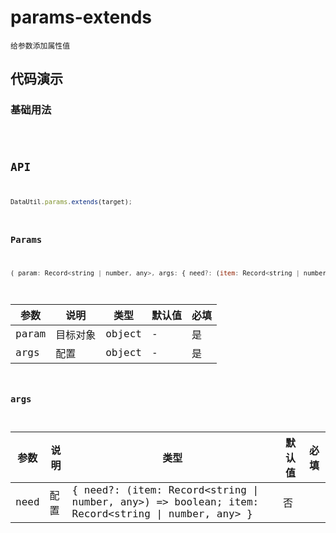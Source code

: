 # params-extends

`给参数添加属性值`


## 代码演示

### 基础用法
<code src="./params-extends-use.tsx" />


## API
```jsx | pure
DataUtil.params.extends(target);
```

### Params
```jsx | pure
( param: Record<string | number, any>, args: { need?: (item: Record<string | number, any>) => boolean; item: Record<string | number, any> }[]): Record<string | number, any>
```
| 参数  | 说明     | 类型   | 默认值 | 必填 |
| ----- | -------- | ------ | ------ | ---- |
| param | 目标对象 | object | -      | 是   |
| args  | 配置     | object | -      | 是   |

### args
| 参数 | 说明 | 类型                                                                                             | 默认值 | 必填 |
| ---- | ---- | ------------------------------------------------------------------------------------------------ | ------ | ---- |
| need | 配置 | { need?: (item: Record<string \| number, any>) => boolean; item: Record<string \| number, any> } | 否     |      |
